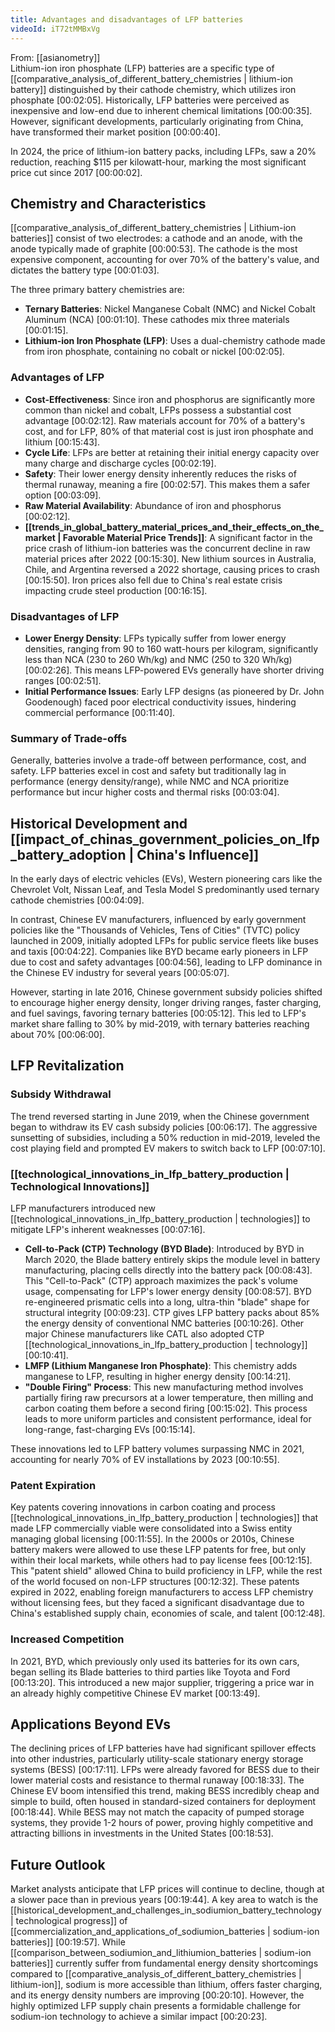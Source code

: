 ```yaml
---
title: Advantages and disadvantages of LFP batteries
videoId: iT72tMMBxVg
---
```


From: [[asianometry]] <br/> 
Lithium-ion iron phosphate (LFP) batteries are a specific type of [[comparative_analysis_of_different_battery_chemistries | lithium-ion battery]] distinguished by their cathode chemistry, which utilizes iron phosphate <a class="yt-timestamp" data-t="00:02:05">[00:02:05]</a>. Historically, LFP batteries were perceived as inexpensive and low-end due to inherent chemical limitations <a class="yt-timestamp" data-t="00:00:35">[00:00:35]</a>. However, significant developments, particularly originating from China, have transformed their market position <a class="yt-timestamp" data-t="00:00:40">[00:00:40]</a>.

In 2024, the price of lithium-ion battery packs, including LFPs, saw a 20% reduction, reaching $115 per kilowatt-hour, marking the most significant price cut since 2017 <a class="yt-timestamp" data-t="00:00:02">[00:00:02]</a>.

## Chemistry and Characteristics
[[comparative_analysis_of_different_battery_chemistries | Lithium-ion batteries]] consist of two electrodes: a cathode and an anode, with the anode typically made of graphite <a class="yt-timestamp" data-t="00:00:53">[00:00:53]</a>. The cathode is the most expensive component, accounting for over 70% of the battery's value, and dictates the battery type <a class="yt-timestamp" data-t="00:01:03">[00:01:03]</a>.

The three primary battery chemistries are:
*   **Ternary Batteries**: Nickel Manganese Cobalt (NMC) and Nickel Cobalt Aluminum (NCA) <a class="yt-timestamp" data-t="00:01:10">[00:01:10]</a>. These cathodes mix three materials <a class="yt-timestamp" data-t="00:01:15">[00:01:15]</a>.
*   **Lithium-ion Iron Phosphate (LFP)**: Uses a dual-chemistry cathode made from iron phosphate, containing no cobalt or nickel <a class="yt-timestamp" data-t="00:02:05">[00:02:05]</a>.

### Advantages of LFP
*   **Cost-Effectiveness**: Since iron and phosphorus are significantly more common than nickel and cobalt, LFPs possess a substantial cost advantage <a class="yt-timestamp" data-t="00:02:12">[00:02:12]</a>. Raw materials account for 70% of a battery's cost, and for LFP, 80% of that material cost is just iron phosphate and lithium <a class="yt-timestamp" data-t="00:15:43">[00:15:43]</a>.
*   **Cycle Life**: LFPs are better at retaining their initial energy capacity over many charge and discharge cycles <a class="yt-timestamp" data-t="00:02:19">[00:02:19]</a>.
*   **Safety**: Their lower energy density inherently reduces the risks of thermal runaway, meaning a fire <a class="yt-timestamp" data-t="00:02:57">[00:02:57]</a>. This makes them a safer option <a class="yt-timestamp" data-t="00:03:09">[00:03:09]</a>.
*   **Raw Material Availability**: Abundance of iron and phosphorus <a class="yt-timestamp" data-t="00:02:12">[00:02:12]</a>.
*   **[[trends_in_global_battery_material_prices_and_their_effects_on_the_market | Favorable Material Price Trends]]**: A significant factor in the price crash of lithium-ion batteries was the concurrent decline in raw material prices after 2022 <a class="yt-timestamp" data-t="00:15:30">[00:15:30]</a>. New lithium sources in Australia, Chile, and Argentina reversed a 2022 shortage, causing prices to crash <a class="yt-timestamp" data-t="00:15:50">[00:15:50]</a>. Iron prices also fell due to China's real estate crisis impacting crude steel production <a class="yt-timestamp" data-t="00:16:15">[00:16:15]</a>.

### Disadvantages of LFP
*   **Lower Energy Density**: LFPs typically suffer from lower energy densities, ranging from 90 to 160 watt-hours per kilogram, significantly less than NCA (230 to 260 Wh/kg) and NMC (250 to 320 Wh/kg) <a class="yt-timestamp" data-t="00:02:26">[00:02:26]</a>. This means LFP-powered EVs generally have shorter driving ranges <a class="yt-timestamp" data-t="00:02:51">[00:02:51]</a>.
*   **Initial Performance Issues**: Early LFP designs (as pioneered by Dr. John Goodenough) faced poor electrical conductivity issues, hindering commercial performance <a class="yt-timestamp" data-t="00:11:40">[00:11:40]</a>.

### Summary of Trade-offs
Generally, batteries involve a trade-off between performance, cost, and safety. LFP batteries excel in cost and safety but traditionally lag in performance (energy density/range), while NMC and NCA prioritize performance but incur higher costs and thermal risks <a class="yt-timestamp" data-t="00:03:04">[00:03:04]</a>.

## Historical Development and [[impact_of_chinas_government_policies_on_lfp_battery_adoption | China's Influence]]
In the early days of electric vehicles (EVs), Western pioneering cars like the Chevrolet Volt, Nissan Leaf, and Tesla Model S predominantly used ternary cathode chemistries <a class="yt-timestamp" data-t="00:04:09">[00:04:09]</a>.

In contrast, Chinese EV manufacturers, influenced by early government policies like the "Thousands of Vehicles, Tens of Cities" (TVTC) policy launched in 2009, initially adopted LFPs for public service fleets like buses and taxis <a class="yt-timestamp" data-t="00:04:22">[00:04:22]</a>. Companies like BYD became early pioneers in LFP due to cost and safety advantages <a class="yt-timestamp" data-t="00:04:56">[00:04:56]</a>, leading to LFP dominance in the Chinese EV industry for several years <a class="yt-timestamp" data-t="00:05:07">[00:05:07]</a>.

However, starting in late 2016, Chinese government subsidy policies shifted to encourage higher energy density, longer driving ranges, faster charging, and fuel savings, favoring ternary batteries <a class="yt-timestamp" data-t="00:05:12">[00:05:12]</a>. This led to LFP's market share falling to 30% by mid-2019, with ternary batteries reaching about 70% <a class="yt-timestamp" data-t="00:06:00">[00:06:00]</a>.

## LFP Revitalization

### Subsidy Withdrawal
The trend reversed starting in June 2019, when the Chinese government began to withdraw its EV cash subsidy policies <a class="yt-timestamp" data-t="00:06:17">[00:06:17]</a>. The aggressive sunsetting of subsidies, including a 50% reduction in mid-2019, leveled the cost playing field and prompted EV makers to switch back to LFP <a class="yt-timestamp" data-t="00:07:10">[00:07:10]</a>.

### [[technological_innovations_in_lfp_battery_production | Technological Innovations]]
LFP manufacturers introduced new [[technological_innovations_in_lfp_battery_production | technologies]] to mitigate LFP's inherent weaknesses <a class="yt-timestamp" data-t="00:07:16">[00:07:16]</a>.
*   **Cell-to-Pack (CTP) Technology (BYD Blade)**: Introduced by BYD in March 2020, the Blade battery entirely skips the module level in battery manufacturing, placing cells directly into the battery pack <a class="yt-timestamp" data-t="00:08:43">[00:08:43]</a>. This "Cell-to-Pack" (CTP) approach maximizes the pack's volume usage, compensating for LFP's lower energy density <a class="yt-timestamp" data-t="00:08:57">[00:08:57]</a>. BYD re-engineered prismatic cells into a long, ultra-thin "blade" shape for structural integrity <a class="yt-timestamp" data-t="00:09:23">[00:09:23]</a>. CTP gives LFP battery packs about 85% the energy density of conventional NMC batteries <a class="yt-timestamp" data-t="00:10:26">[00:10:26]</a>. Other major Chinese manufacturers like CATL also adopted CTP [[technological_innovations_in_lfp_battery_production | technology]] <a class="yt-timestamp" data-t="00:10:41">[00:10:41]</a>.
*   **LMFP (Lithium Manganese Iron Phosphate)**: This chemistry adds manganese to LFP, resulting in higher energy density <a class="yt-timestamp" data-t="00:14:21">[00:14:21]</a>.
*   **"Double Firing" Process**: This new manufacturing method involves partially firing raw precursors at a lower temperature, then milling and carbon coating them before a second firing <a class="yt-timestamp" data-t="00:15:02">[00:15:02]</a>. This process leads to more uniform particles and consistent performance, ideal for long-range, fast-charging EVs <a class="yt-timestamp" data-t="00:15:14">[00:15:14]</a>.

These innovations led to LFP battery volumes surpassing NMC in 2021, accounting for nearly 70% of EV installations by 2023 <a class="yt-timestamp" data-t="00:10:55">[00:10:55]</a>.

### Patent Expiration
Key patents covering innovations in carbon coating and process [[technological_innovations_in_lfp_battery_production | technologies]] that made LFP commercially viable were consolidated into a Swiss entity managing global licensing <a class="yt-timestamp" data-t="00:11:55">[00:11:55]</a>. In the 2000s or 2010s, Chinese battery makers were allowed to use these LFP patents for free, but only within their local markets, while others had to pay license fees <a class="yt-timestamp" data-t="00:12:15">[00:12:15]</a>. This "patent shield" allowed China to build proficiency in LFP, while the rest of the world focused on non-LFP structures <a class="yt-timestamp" data-t="00:12:32">[00:12:32]</a>. These patents expired in 2022, enabling foreign manufacturers to access LFP chemistry without licensing fees, but they faced a significant disadvantage due to China's established supply chain, economies of scale, and talent <a class="yt-timestamp" data-t="00:12:48">[00:12:48]</a>.

### Increased Competition
In 2021, BYD, which previously only used its batteries for its own cars, began selling its Blade batteries to third parties like Toyota and Ford <a class="yt-timestamp" data-t="00:13:20">[00:13:20]</a>. This introduced a new major supplier, triggering a price war in an already highly competitive Chinese EV market <a class="yt-timestamp" data-t="00:13:49">[00:13:49]</a>.

## Applications Beyond EVs
The declining prices of LFP batteries have had significant spillover effects into other industries, particularly utility-scale stationary energy storage systems (BESS) <a class="yt-timestamp" data-t="00:17:11">[00:17:11]</a>. LFPs were already favored for BESS due to their lower material costs and resistance to thermal runaway <a class="yt-timestamp" data-t="00:18:33">[00:18:33]</a>. The Chinese EV boom intensified this trend, making BESS incredibly cheap and simple to build, often housed in standard-sized containers for deployment <a class="yt-timestamp" data-t="00:18:44">[00:18:44]</a>. While BESS may not match the capacity of pumped storage systems, they provide 1-2 hours of power, proving highly competitive and attracting billions in investments in the United States <a class="yt-timestamp" data-t="00:18:53">[00:18:53]</a>.

## Future Outlook
Market analysts anticipate that LFP prices will continue to decline, though at a slower pace than in previous years <a class="yt-timestamp" data-t="00:19:44">[00:19:44]</a>. A key area to watch is the [[historical_development_and_challenges_in_sodiumion_battery_technology | technological progress]] of [[commercialization_and_applications_of_sodiumion_batteries | sodium-ion batteries]] <a class="yt-timestamp" data-t="00:19:57">[00:19:57]</a>. While [[comparison_between_sodiumion_and_lithiumion_batteries | sodium-ion batteries]] currently suffer from fundamental energy density shortcomings compared to [[comparative_analysis_of_different_battery_chemistries | lithium-ion]], sodium is more accessible than lithium, offers faster charging, and its energy density numbers are improving <a class="yt-timestamp" data-t="00:20:10">[00:20:10]</a>. However, the highly optimized LFP supply chain presents a formidable challenge for sodium-ion technology to achieve a similar impact <a class="yt-timestamp" data-t="00:20:23">[00:20:23]</a>.